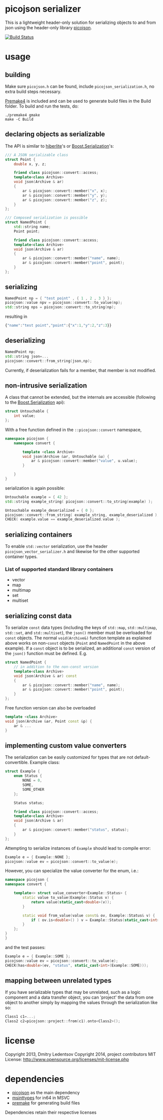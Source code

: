 picojson serializer
===================

This is a lightweight header-only solution for serializing objects to and from json using the header-only library [picojson](https://github.com/kazuho/picojson). 

[![Build Status](https://travis-ci.org/d-led/picojson_serializer.png?branch=master)](https://travis-ci.org/d-led/picojson_serializer)

usage
=====

building
--------

Make sure `picojson.h` can be found, include `picojson_serialization.h`, no extra build steps necessary.

[Premake4](http://industriousone.com/premake) is included and can be used to generate build files in the Build folder. To build and run the tests, do:  

    ./premake4 gmake
    make -C Build

declaring objects as serializable
---------------------------------

The API is similar to [hiberlite](https://github.com/paulftw/hiberlite)'s or [Boost.Serialization](http://www.boost.org/doc/libs/1_54_0/libs/serialization/doc/tutorial.html#serializablemembers)'s:

````cpp
/// A JSON serializable class
struct Point {
    double x, y, z;

    friend class picojson::convert::access;
    template<class Archive>
    void json(Archive & ar)
    {
        ar & picojson::convert::member("x", x);
        ar & picojson::convert::member("y", y);
        ar & picojson::convert::member("z", z);
    }
};

/// Composed serialization is possible
struct NamedPoint {
    std::string name;
    Point point;

    friend class picojson::convert::access;
    template<class Archive>
    void json(Archive & ar)
    {
        ar & picojson::convert::member("name", name);
        ar & picojson::convert::member("point", point);
    }
};
````


serializing
-----------

````cpp
NamedPoint np = { "test point" , { 1 , 2 , 3 } };
picojson::value npv = picojson::convert::to_value(np);
std::string nps = picojson::convert::to_string(np);
````

resulting in
````js
{"name":"test point","point":{"x":1,"y":2,"z":3}}
````

deserializing
-------------

````cpp
NamedPoint np;
std::string json=...
picojson::convert::from_string(json,np);
````

Currently, if deserialization fails for a member, that member is not modified.

non-intrusive serialization
---------------------------

A class that cannot be extended, but the internals are accessible (following to the [Boost.Serialization](http://www.boost.org/doc/libs/1_55_0/libs/serialization/doc/serialization.html#free) api):

````cpp
struct Untouchable {
    int value;
};
````

With a free function defined in the `::picojson::convert` namespace,

````cpp
namespace picojson {
    namespace convert {

        template <class Archive>
        void json(Archive &ar, Untouchable &u) {
            ar & picojson::convert::member("value", u.value);
        }

    }
}
````
serialization is again possible:

````cpp
Untouchable example = { 42 };
std::string example_string( picojson::convert::to_string(example) );

Untouchable example_deserialized = { 0 };
picojson::convert::from_string( example_string, example_deserialized );
CHECK( example.value == example_deserialized.value );
````

serializing containers
----------------------

To enable `std::vector` serialization, use the header `picojson_vector_serializer.h` and likewise for the other supported container types.

### List of supported standard library containers ###

- vector
- map
- multimap
- set
- multiset

serializing const data
----------------------

To serialize `const` data types (including the keys of `std::map`, `std::multimap`, `std::set`, and `std::multiset`), the `json()` member must be overloaded for `const` objects. The normal `void(Archive&)` function template as explained above works on non-`const` objects (`Point` and `NamedPoint` in the above example). If a `const` object is to be serialized, an additional `const` version of the `json()` function must be defined. E.g.

````cpp
struct NamedPoint {
    // in addition to the non-const version 
    template<class Archive>
    void json(Archive & ar) const
    {
        ar & picojson::convert::member("name", name);
        ar & picojson::convert::member("point", point);
    }
};
````

Free function version can also be overloaded

````cpp
template <class Archive>
void json(Archive &ar, Point const &p) {
    ar & ...
}
```` 

implementing custom value converters
------------------------------------

The serialization can be easily customized for types that are not default-convertible. Example class:

````cpp
struct Example {
	enum Status {
		NONE = 0,
		SOME,
		SOME_OTHER
	};

	Status status;

	friend class picojson::convert::access;
	template<class Archive>
	void json(Archive & ar)
	{
		ar & picojson::convert::member("status", status);
	}
};
````

Attempting to serialize instances of `Example` should lead to compile error:

````cpp
Example e = { Example::NONE };
picojson::value ev = picojson::convert::to_value(e);
````

However, you can specialize the value converter for the enum, i.e.:

````cpp
namespace picojson {
namespace convert {

	template<> struct value_converter<Example::Status> {
		static value to_value(Example::Status v) {
			return value(static_cast<double>(v));
		}

		static void from_value(value const& ov, Example::Status& v) {
			if ( ov.is<double>() ) v = Example::Status(static_cast<int>(ov.get<double>()));
		}
	};
}
}
````

and the test passes:

````cpp
Example e = { Example::SOME };
picojson::value ev = picojson::convert::to_value(e);
CHECK(has<double>(ev, "status", static_cast<int>(Example::SOME)));
````


mapping between unrelated types
-------------------------------

If you have serializable types that may be unrelated, such as a logic component and a data transfer object, you can 'project' the data from one object to another simply by mapping the values through the serialization like so:

````cpp
Class1 c1=...;
Class2 c2=picojson::project::from(c1).onto<Class2>();
````

license
=======

Copyright 2013, Dmitry Ledentsov
Copyright 2014, project contributors
MIT License: http://www.opensource.org/licenses/mit-license.php


dependencies
============
- [picojson](https://github.com/kazuho/picojson) as the main dependency
- [msinttypes](https://code.google.com/p/msinttypes/) for in64 in MSVC
- [premake](industriousone.com/premake) for generating build files

Dependencies retain their respective licenses
